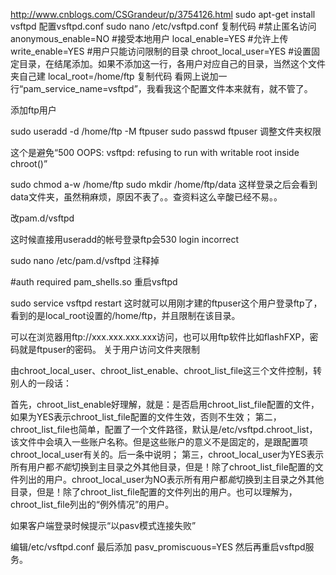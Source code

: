 http://www.cnblogs.com/CSGrandeur/p/3754126.html
sudo apt-get install vsftpd
配置vsftpd.conf
sudo nano /etc/vsftpd.conf
复制代码
#禁止匿名访问
anonymous_enable=NO
#接受本地用户
local_enable=YES
#允许上传
write_enable=YES
#用户只能访问限制的目录
chroot_local_user=YES
#设置固定目录，在结尾添加。如果不添加这一行，各用户对应自己的目录，当然这个文件夹自己建
local_root=/home/ftp
复制代码
看网上说加一行“pam_service_name=vsftpd”，我看我这个配置文件本来就有，就不管了。

添加ftp用户

sudo useradd -d /home/ftp -M ftpuser
sudo passwd ftpuser
调整文件夹权限

这个是避免“500 OOPS: vsftpd: refusing to run with writable root inside chroot()”

sudo chmod a-w /home/ftp
sudo mkdir /home/ftp/data
这样登录之后会看到data文件夹，虽然稍麻烦，原因不表了。。查资料这么辛酸已经不易。。

改pam.d/vsftpd

这时候直接用useradd的帐号登录ftp会530 login incorrect

sudo nano /etc/pam.d/vsftpd
注释掉 

#auth    required pam_shells.so
重启vsftpd

sudo service vsftpd restart
这时就可以用刚才建的ftpuser这个用户登录ftp了，看到的是local_root设置的/home/ftp，并且限制在该目录。

可以在浏览器用ftp://xxx.xxx.xxx.xxx访问，也可以用ftp软件比如flashFXP，密码就是ftpuser的密码。
关于用户访问文件夹限制

由chroot_local_user、chroot_list_enable、chroot_list_file这三个文件控制，转别人的一段话：

首先，chroot_list_enable好理解，就是：是否启用chroot_list_file配置的文件，如果为YES表示chroot_list_file配置的文件生效，否则不生效；
第二，chroot_list_file也简单，配置了一个文件路径，默认是/etc/vsftpd.chroot_list，该文件中会填入一些账户名称。但是这些账户的意义不是固定的，是跟配置项chroot_local_user有关的。后一条中说明；
第三，chroot_local_user为YES表示所有用户都*不能*切换到主目录之外其他目录，但是！除了chroot_list_file配置的文件列出的用户。chroot_local_user为NO表示所有用户都*能*切换到主目录之外其他目录，但是！除了chroot_list_file配置的文件列出的用户。也可以理解为，chroot_list_file列出的“例外情况”的用户。

 如果客户端登录时候提示“以pasv模式连接失败”

编辑/etc/vsftpd.conf
最后添加
pasv_promiscuous=YES
然后再重启vsftpd服务。